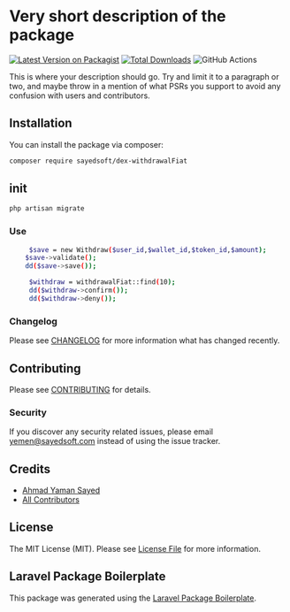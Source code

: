 # Very short description of the package

[![Latest Version on Packagist](https://img.shields.io/packagist/v/sayedsoft/dex-withdrawalFiat.svg?style=flat-square)](https://packagist.org/packages/sayedsoft/dex-withdrawalFiat)
[![Total Downloads](https://img.shields.io/packagist/dt/sayedsoft/dex-withdrawalFiat.svg?style=flat-square)](https://packagist.org/packages/sayedsoft/dex-withdrawalFiat)
![GitHub Actions](https://github.com/sayedsoft/dex-withdrawalFiat/actions/workflows/main.yml/badge.svg)

This is where your description should go. Try and limit it to a paragraph or two, and maybe throw in a mention of what PSRs you support to avoid any confusion with users and contributors.

## Installation

You can install the package via composer:

```bash
composer require sayedsoft/dex-withdrawalFiat
```

## init

```php
php artisan migrate
```

### Use

```bash
     $save = new Withdraw($user_id,$wallet_id,$token_id,$amount);
    $save->validate();
    dd($save->save());

     $withdraw = withdrawalFiat::find(10);
     dd($withdraw->confirm());
     dd($withdraw->deny());
```

### Changelog

Please see [CHANGELOG](CHANGELOG.md) for more information what has changed recently.

## Contributing

Please see [CONTRIBUTING](CONTRIBUTING.md) for details.

### Security

If you discover any security related issues, please email yemen@sayedsoft.com instead of using the issue tracker.

## Credits

-   [Ahmad Yaman Sayed](https://github.com/sayedsoft)
-   [All Contributors](../../contributors)

## License

The MIT License (MIT). Please see [License File](LICENSE.md) for more information.

## Laravel Package Boilerplate

This package was generated using the [Laravel Package Boilerplate](https://laravelpackageboilerplate.com).
